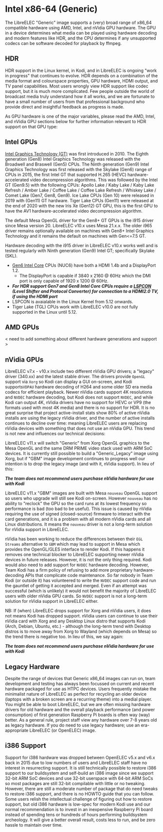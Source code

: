 # Intel x86-64 \(Generic\)

The LibreELEC "Generic" image supports a \(very\) broad range of x86\_64 compatible hardware using AMD, Intel, and nVidia GPU hardware. The GPU in a device determines what media can be played using hardware decoding and modern features like HDR, and the CPU determines if any unsupported codecs can be software decoded for playback by ffmpeg.

## HDR

HDR support in the Linux kernel, in Kodi, and in LibreELEC is ongoing "work in progress" that continues to evolve. HDR depends on a combination of the media format and colourspace properties, GPU hardware, HDMI output, and TV panel capabilities. Most users wrongly view HDR support like codec support, but it is much more complicated. Few people outside the world of broadcast media truly understand how it all works, and we are fortunate to have a small number of users from that professional background who provide direct and insightful feedback as progress is made.

As GPU hardware is one of the major variables, please read the AMD, Intel, and nVidia GPU sections below for further information relevant to HDR support on that GPU type:

## Intel GPUs

[Intel Graphics Technology \(GT\)](https://en.wikipedia.org/wiki/Intel_Graphics_Technology) was first introduced in 2010. The Eighth generation \(Gen8\) Intel Graphics Technology was released with the Broadwell and Braswell \(Gen5\) CPUs. The Ninth generation \(Gen9\) Intel Graphics Technology was first released with the Skylake \(Gen6\) range of CPUs in 2015, the first Intel GT that supported H.265 \(HEVC\) hardware-accelerated video decompression algorithms. This was followed by the Intel GT \(Gen9.5\) with the following CPUs: Apollo Lake / Kaby Lake / Kaby Lake Refresh / Amber Lake / Coffee Lake / Coffee Lake Refresh / Whiskey Lake / Comet Lake \(Gen7, Gen8, Gen9\). Ice Lake CPUs \(Gen 10\) were released in 2019 with \(Gen11\) GT hardware. Tiger Lake CPUs \(Gen11\) were released at the end of 2020 with the new Iris Xe \(Gen12\) GT GPU, this is the first GPU to have the AV1 hardware-accelerated video decompression algorithm.

The default Mesa OpenGL driver for the Gen8+ GT GPUs is the i915 driver since Mesa version 20. LibreELEC v10.x uses Mesa 21.x.x. The older i965 driver remains optionally available on machines with Gen8+ Intel Graphics Technology and it remains the default on machines with Gen&lt;=7.5 GT.

Hardware decoding with the i915 driver in LibreELEC v10.x works well and is tested regularly with Ninth generation \(Gen9\) Intel GT; specifically Skylake \(SKL\).

* [Gen6 Intel Core](https://cdrdv2.intel.com/v1/dl/getContent/332687) CPUs \(NUC6\) have both a HDMI 1.4b and a DisplayPort 1.2. 
  * The DisplayPort is capable if 3840 x 2160 @ 60Hz which the DMI port is only capable of 1920 x 1200 @ 60Hz.
* _**For HDR support Gen7 and Gen8 Intel Core CPUs require a**_ [_**LSPCON**_](https://www.intel.com/content/dam/support/us/en/documents/graphics/HDR_Intel_Graphics_TechWhitePaper.pdf) _**\(Level Shifter and Protocol Converter\) for connection to a HDMI2.0 TV, if using the HDMI port**_
* LSPCON is avaialable in the Linux Kernel from 5.12 onwards.
* Tiger Lake \(TGL\) CPUs work with LibreELEC v10.0 are not fully supported in the Linux until 5.12.

## AMD GPUs

&lt; need to add something about different hardware generations and support &gt;

## nVidia GPUs

LibreELEC v7.x - v10.x include two different nVidia GPU drivers; a "legacy" driver \(340.xx\) and the latest stable driver. The drivers provide `OpenGL` support via `Xorg` so Kodi can display a GUI on-screen, and Kodi supports`VDPAU` hardware decoding of H264 and some older SD era media codecs for efficient playback. Newer nVidia cards support 4K resolutions and `NVDEC` hardware decoding, but Kodi does not support `NVDEC`, and while Kodi can output 4K, nVidia drivers have no support for HEVC or VP9 \(the formats used with most 4K media\) and there is no support for HDR. It is no great surprise that project active-install stats show 80% of active nVidia installs are using the legacy nVidia driver, and the number of active installs continues to decline over time: meaning LibreELEC users are replacing nVidia devices with something that does not use an nVidia GPU. This trend is not new and influences our technical decisions:

LibreELEC v11.x will switch "Generic" from Xorg OpenGL graphics to the Mesa OpenGL and the same DRM PRIME video stack used with ARM SoC devices. It is currently still possible to build a "Generic\_Legacy" image using Xorg, but if "GBM" image development continues to progress well our intention is to drop the legacy image \(and with it, nVidia support\). In lieu of this:

_**The team does not recommend users purchase nVidia hardware for use with Kodi**_

LibreELEC v11.x "GBM" images are built with Mesa `nouveau` OpenGL support so users who upgrade will still see Kodi on-screen. However `nouveau` has no ability to "reclock" the GPU so the card runs at its lowest frequency so performance is bad \(too bad to be useful\). This issue is caused by nVidia requiring the use of signed \(closed-source\) firmware to interact with the card generations, and it is a problem with all modern nVidia cards and all Linux distributions. It means the `nouveau` driver is not a long-term solution for nVidia support in LibreELEC.

nVidia has been working to reduce the differences between their `EGL Streams` alternative to `GBM` which may lead to support in Mesa which provides the OpenGL/GLES interface to render Kodi. If this happens it removes one technical blocker to LibreELEC supporting newer nVidia devices in future releases. However, it is not the only thing required. Kodi would also need to add support for `NVDEC` hardware decoding. However, Team Kodi has a firm policy of refusing to add more proprietary hardware-decoding APIs that complicate code maintenance. So far nobody in Team Kodi \(or outside it\) has volunteered to write the `NVDEC` support code and run the gauntlet of getting it accepted and merged. Even if an attempt was successful \(which is unlikely\) it would not benefit the majority of LibreELEC users with older nVidia GPU cards. So `NVDEC` support is not a long-term solution for nVidia support in LibreELEC either.

NB: If \(when\) LibreELEC drops support for Xorg and nVidia users, it does not means Kodi has dropped support. nVidia users can continue to use their nVidia card with Xorg and any Desktop Linux distro that supports Kodi \(Arch, Debian, Ubuntu, etc.\) - although the long-term trend with Desktop distros is to move away from Xorg to Wayland \(which depends on Mesa\) so the trend there is negative too. In lieu of this, we say again:

_**The team does not recommend users purchase nVidia hardware for use with Kodi**_

## Legacy Hardware

Despite the range of devices that Generic x86\_64 images can run on, team development and testing has always been focussed on current and recent hardware packaged for use as HTPC devices. Users frequently mistake the minimalist nature of LibreELEC as perfect for recycling an older device \(laptops with a broken screen are a recurring theme\) into a medial player. You might be able to boot LibreELEC, but we are often missing hardware drivers for old hardware and the overall playback performance \(and power consumption\) of first generation Raspberry Pi boards is often way \(way\) better. As a general rule, project staff view any hardware over 7-8 years old as legacy hardware. If you do need to use legacy hardware; use an era-appropriate LibreELEC \(or OpenELEC\) image.

## i386 Support

Support for i386 hardware was dropped between OpenELEC v5.x and v6.x back in 2015 due to low numbers of users and LibreELEC staff have no interest in resurrecting support. It is still technically possible to restore i386 support to our buildsystem and self-build an i386 image since we support 32-bit ARM SoC devices and use 32-bit userspace with 64-bit ARM SoCs so most packages are still 32-bit compilable with little or no tweaking. However, there are still a moderate number of package that do need tweaks to restore i386 support, and there is no HOWTO guide that you can follow. Some users relish the intellectual challenge of figuring out how to restore support, but old i386 hardware is low-spec for modern Kodi use and our normal recommendation is to invest in an inexpensive Raspberry Pi board instead of spending tens or hundreds of hours performing buildsystem archeology. It will give a better overall result, costs less to run, and be zero hassle to maintain over time.


